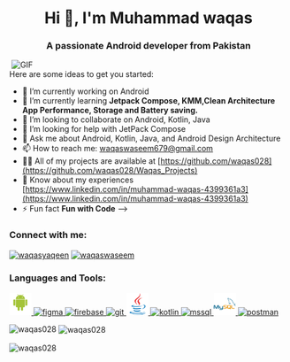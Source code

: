 <h1 align="center">Hi 👋, I'm Muhammad waqas</h1>
<h3 align="center">A passionate Android developer from Pakistan</h3>
<img align="right" alt="GIF" src="https://user-images.githubusercontent.com/96041723/219878483-444ed279-9ab9-4979-8a1f-a5b72ae203e2.gif" width="500"/>
Here are some ideas to get you started:

- 🔭 I’m currently working on Android
- 🌱 I’m currently learning **Jetpack Compose, KMM,Clean Architecture App Performance, Storage and Battery saving.**
- 👯 I’m looking to collaborate on Android, Kotlin, Java
- 🤔 I’m looking for help with JetPack Compose
- 💬 Ask me about Android, Kotlin, Java, and Android Design Architecture
- 📫 How to reach me: waqaswaseem679@gmail.com
- 👨‍💻 All of my projects are available at [https://github.com/waqas028](https://github.com/waqas028/Waqas_Projects)
- 📄 Know about my experiences [https://www.linkedin.com/in/muhammad-waqas-4399361a3](https://www.linkedin.com/in/muhammad-waqas-4399361a3)
- ⚡ Fun fact **Fun with Code**
-->

<h3 align="left">Connect with me:</h3>
<p align="left">
<a href="https://fb.com/waqasyaqeen" target="blank"><img align="center" src="https://raw.githubusercontent.com/rahuldkjain/github-profile-readme-generator/master/src/images/icons/Social/facebook.svg" alt="waqasyaqeen" height="30" width="40" /></a>
<a href="https://dribbble.com/waqaswaseem" target="blank"><img align="center" src="https://raw.githubusercontent.com/rahuldkjain/github-profile-readme-generator/master/src/images/icons/Social/dribbble.svg" alt="waqaswaseem" height="30" width="40" /></a>
</p>

<h3 align="left">Languages and Tools:</h3>
<p align="left"> <a href="https://developer.android.com" target="_blank" rel="noreferrer"> <img src="https://raw.githubusercontent.com/devicons/devicon/master/icons/android/android-original-wordmark.svg" alt="android" width="40" height="40"/> </a> <a href="https://www.figma.com/" target="_blank" rel="noreferrer"> <img src="https://www.vectorlogo.zone/logos/figma/figma-icon.svg" alt="figma" width="40" height="40"/> </a> <a href="https://firebase.google.com/" target="_blank" rel="noreferrer"> <img src="https://www.vectorlogo.zone/logos/firebase/firebase-icon.svg" alt="firebase" width="40" height="40"/> </a> <a href="https://git-scm.com/" target="_blank" rel="noreferrer"> <img src="https://www.vectorlogo.zone/logos/git-scm/git-scm-icon.svg" alt="git" width="40" height="40"/> </a> <a href="https://www.java.com" target="_blank" rel="noreferrer"> <img src="https://raw.githubusercontent.com/devicons/devicon/master/icons/java/java-original.svg" alt="java" width="40" height="40"/> </a> <a href="https://kotlinlang.org" target="_blank" rel="noreferrer"> <img src="https://www.vectorlogo.zone/logos/kotlinlang/kotlinlang-icon.svg" alt="kotlin" width="40" height="40"/> </a> <a href="https://www.microsoft.com/en-us/sql-server" target="_blank" rel="noreferrer"> <img src="https://www.svgrepo.com/show/303229/microsoft-sql-server-logo.svg" alt="mssql" width="40" height="40"/> </a> <a href="https://www.mysql.com/" target="_blank" rel="noreferrer"> <img src="https://raw.githubusercontent.com/devicons/devicon/master/icons/mysql/mysql-original-wordmark.svg" alt="mysql" width="40" height="40"/> </a> <a href="https://postman.com" target="_blank" rel="noreferrer"> <img src="https://www.vectorlogo.zone/logos/getpostman/getpostman-icon.svg" alt="postman" width="40" height="40"/> </a> </p>

<p><img align="left" src="https://github-readme-stats.vercel.app/api/top-langs?username=waqas028&show_icons=true&locale=en&layout=compact" alt="waqas028" /></p>

<p>&nbsp;<img align="center" src="https://github-readme-stats.vercel.app/api?username=waqas028&show_icons=true&locale=en" alt="waqas028" /></p>

<p><img align="center" src="https://github-readme-streak-stats.herokuapp.com/?user=waqas028&" alt="waqas028" /></p>
